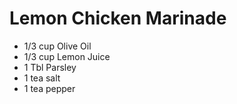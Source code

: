 # Lemon Chicken Marinade


- 1/3 cup Olive Oil
- 1/3 cup Lemon Juice
- 1 Tbl Parsley
- 1 tea salt
- 1 tea pepper

